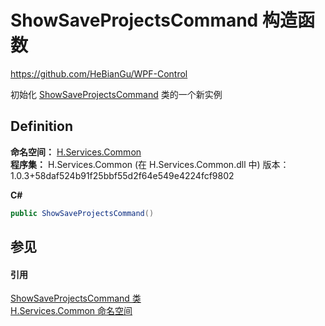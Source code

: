 # ShowSaveProjectsCommand 构造函数
https://github.com/HeBianGu/WPF-Control

初始化 <a href="d268afdd-72aa-3f2f-bfd6-f624beeca1c8">ShowSaveProjectsCommand</a> 类的一个新实例



## Definition
**命名空间：** <a href="b9cdd84f-6623-a51a-f53b-465103ced202">H.Services.Common</a>  
**程序集：** H.Services.Common (在 H.Services.Common.dll 中) 版本：1.0.3+58daf524b91f25bbf55d2f64e549e4224fcf9802

**C#**
``` C#
public ShowSaveProjectsCommand()
```



## 参见


#### 引用
<a href="d268afdd-72aa-3f2f-bfd6-f624beeca1c8">ShowSaveProjectsCommand 类</a>  
<a href="b9cdd84f-6623-a51a-f53b-465103ced202">H.Services.Common 命名空间</a>  
